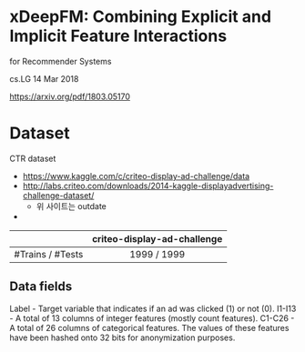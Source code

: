 # xDeepFM: Combining Explicit and Implicit Feature Interactions
for Recommender Systems

cs.LG 14 Mar 2018

https://arxiv.org/pdf/1803.05170

# Dataset

CTR dataset
- https://www.kaggle.com/c/criteo-display-ad-challenge/data
- http://labs.criteo.com/downloads/2014-kaggle-displayadvertising-challenge-dataset/
  - 위 사이트는 outdate
- 


|                  | criteo-display-ad-challenge |
|:-----------------|:---------------------------:|
| #Trains / #Tests |         1999 / 1999         |

## Data fields

Label - Target variable that indicates if an ad was clicked (1) or not (0).
I1-I13 - A total of 13 columns of integer features (mostly count features).
C1-C26 - A total of 26 columns of categorical features. The values of these features have been hashed onto 32 bits for
anonymization purposes.
